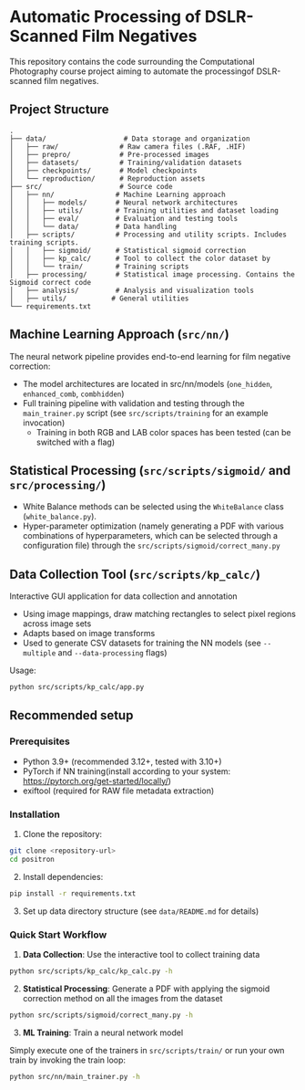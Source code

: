 # Automatic Processing of DSLR-Scanned Film Negatives

This repository contains the code surrounding the Computational Photography course project aiming to automate the processingof DSLR-scanned film negatives. 


## Project Structure

```
.
├── data/                   # Data storage and organization
│   ├── raw/               # Raw camera files (.RAF, .HIF)
│   ├── prepro/            # Pre-processed images  
│   ├── datasets/          # Training/validation datasets
│   ├── checkpoints/       # Model checkpoints
│   └── reproduction/      # Reproduction assets
├── src/                   # Source code
│   ├── nn/               # Machine Learning approach
│   │   ├── models/       # Neural network architectures
│   │   ├── utils/        # Training utilities and dataset loading
│   │   ├── eval/         # Evaluation and testing tools
│   │   └── data/         # Data handling
│   ├── scripts/          # Processing and utility scripts. Includes training scripts.
│   │   ├── sigmoid/      # Statistical sigmoid correction
│   │   ├── kp_calc/      # Tool to collect the color dataset by
│   │   └── train/        # Training scripts
│   ├── processing/       # Statistical image processing. Contains the Sigmoid correct code
│   ├── analysis/         # Analysis and visualization tools
│   ├── utils/           # General utilities
└── requirements.txt
```

## Machine Learning Approach (`src/nn/`)

The neural network pipeline provides end-to-end learning for film negative correction:

- The model architectures are located in src/nn/models (`one_hidden`, `enhanced_comb`, `combhidden`) 
- Full training pipeline with validation and testing through the `main_trainer.py` script (see `src/scripts/training` for an example invocation)
  - Training in both RGB and LAB color spaces has been tested (can be switched with a flag) 

## Statistical Processing (`src/scripts/sigmoid/` and `src/processing/`)

- White Balance methods can be selected using the `WhiteBalance` class (`white_balance.py`).
- Hyper-parameter optimization (namely generating a PDF with various combinations of hyperparameters, which can be selected through a configuration file) through the `src/scripts/sigmoid/correct_many.py`

## Data Collection Tool (`src/scripts/kp_calc/`)

Interactive GUI application for data collection and annotation

- Using image mappings, draw matching rectangles to select pixel regions across image sets
- Adapts based on image transforms
- Used to generate CSV datasets for training the NN models (see `--multiple` and `--data-processing` flags)

Usage:
```bash
python src/scripts/kp_calc/app.py
```

## Recommended setup

### Prerequisites
- Python 3.9+ (recommended 3.12+, tested with 3.10+)
- PyTorch if NN training(install according to your system: https://pytorch.org/get-started/locally/)
- exiftool (required for RAW file metadata extraction)

### Installation
1. Clone the repository:
```bash
git clone <repository-url>
cd positron
```

2. Install dependencies:
```bash
pip install -r requirements.txt
```

3. Set up data directory structure (see `data/README.md` for details)

### Quick Start Workflow

1. **Data Collection**: Use the interactive tool to collect training data
```bash
python src/scripts/kp_calc/kp_calc.py -h
```

2. **Statistical Processing**: Generate a PDF with applying the sigmoid correction method on all the images from the dataset
```bash
python src/scripts/sigmoid/correct_many.py -h
```

3. **ML Training**: Train a neural network model

Simply execute one of the trainers in `src/scripts/train/` or run your own train by invoking the train loop:
```bash
python src/nn/main_trainer.py -h
```
